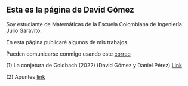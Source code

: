 ## Esta es la página de David Gómez

Soy estudiante de Matemáticas de la Escuela Colombiana de Ingeniería Julio Garavito. 

En esta página publicaré algunos de mis trabajos.

Pueden comunicarse conmigo usando este [correo](https://outlook.office.com/mail/deeplink/compose?mailtouri=mailto%3Adavid.gomez-o%40mail.escuelaing.edu.co)

(1) La conjetura de Goldbach (2022) (David Gómez y Daniel Pérez) [Link](https://github.com/Dago-26/Dago-26.github.io/blob/main/La%20Conjetura%20de%20Goldbach.pdf)

(2) Apuntes [link](https://github.com/DavidAGomezO/DavidAGomezO.github.io/blob/main/Apuntes-main.pdf)
